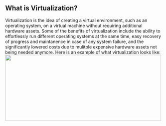 ## What is Virtualization?

Virtualization is the idea of creating a virtual environment, such as an operating system, on a virtual machine without requiring additional hardware assets. Some of the benefits of virtualization include the ability to effortlessly run different operating systems at the same time, easy recovery of progress and maintanence in case of any system failure, and the significantly lowered costs due to mulitple expensive hardware assets not being needed anymore.
Here is an example of what virtualization looks like: 
<img src="https://www.cloudmanagementinsider.com/wp-content/uploads/2019/09/virtualization-daigram-696x702.jpg" width="500" height="211"/>
